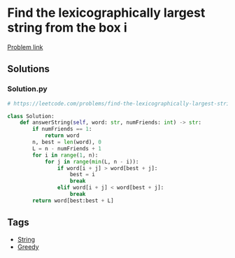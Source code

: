 # Find the lexicographically largest string from the box i

[Problem link](https://leetcode.com/problems/find-the-lexicographically-largest-string-from-the-box-i)

## Solutions


### Solution.py
```py
# https://leetcode.com/problems/find-the-lexicographically-largest-string-from-the-box-i

class Solution:
    def answerString(self, word: str, numFriends: int) -> str:
        if numFriends == 1:
            return word
        n, best = len(word), 0
        L = n - numFriends + 1
        for i in range(1, n):
            for j in range(min(L, n - i)):
                if word[i + j] > word[best + j]:
                    best = i
                    break
                elif word[i + j] < word[best + j]:
                    break
        return word[best:best + L]
```
## Tags

* [String](/Collections/string.md#string)
* [Greedy](/Collections/greedy.md#greedy)
